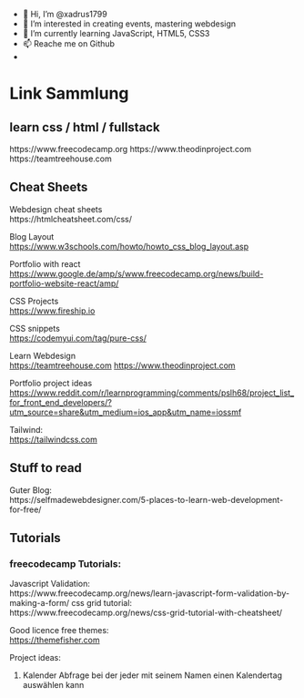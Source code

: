 - 👋 Hi, I’m @xadrus1799
- 👀 I’m interested in creating events, mastering webdesign 
- 🌱 I’m currently learning JavaScript, HTML5, CSS3
- 📫 Reache me on Github
-


<h1> Link Sammlung </h1>

<h2> learn css / html / fullstack </h2>
https://www.freecodecamp.org
https://www.theodinproject.com
https://teamtreehouse.com

<h2>Cheat Sheets</h2>
Webdesign cheat sheets <br>
https://htmlcheatsheet.com/css/


Blog Layout <br>
https://www.w3schools.com/howto/howto_css_blog_layout.asp


Portfolio with react <br>
https://www.google.de/amp/s/www.freecodecamp.org/news/build-portfolio-website-react/amp/


CSS Projects <br>
https://www.fireship.io 

CSS snippets <br>
https://codemyui.com/tag/pure-css/

Learn Webdesign <br>
https://teamtreehouse.com
https://www.theodinproject.com

Portfolio project ideas <br>
https://www.reddit.com/r/learnprogramming/comments/pslh68/project_list_for_front_end_developers/?utm_source=share&utm_medium=ios_app&utm_name=iossmf

Tailwind: <br>
https://tailwindcss.com

<h2>Stuff to read </h2>
Guter Blog: <br>
https://selfmadewebdesigner.com/5-places-to-learn-web-development-for-free/

<h2>Tutorials</h2>
<h3>freecodecamp Tutorials:</h3>
Javascript Validation:<br>
https://www.freecodecamp.org/news/learn-javascript-form-validation-by-making-a-form/
css grid tutorial:<br>
https://www.freecodecamp.org/news/css-grid-tutorial-with-cheatsheet/

Good licence free themes: <br>
https://themefisher.com

Project ideas: 

1. Kalender Abfrage bei der jeder mit seinem Namen einen Kalendertag auswählen kann 



<!---
xadrus1799/xadrus1799 is a ✨ special ✨ repository because its `README.md` (this file) appears on your GitHub profile.
You can click the Preview link to take a look at your changes.
--->
